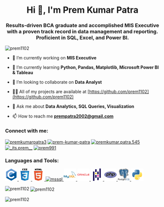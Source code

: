 <h1 align="center">Hi 👋, I'm Prem Kumar Patra</h1>
<h3 align="center">Results-driven BCA graduate and accomplished MIS Executive with a proven track record in data management and reporting. Proficient in SQL, Excel, and Power BI.</h3>

<p align="left"> <img src="https://komarev.com/ghpvc/?username=prem1102&label=Profile%20views&color=0e75b6&style=flat" alt="prem1102" /> </p>

- 🔭 I’m currently working on **MIS Executive**

- 🌱 I’m currently learning **Python, Pandas, Matplotlib, Microsoft Power BI & Tableau**

- 👯 I’m looking to collaborate on **Data Analyst**

- 👨‍💻 All of my projects are available at [https://github.com/prem1102](https://github.com/prem1102)

- 💬 Ask me about **Data Analytics, SQL Queries, Visualization**

- 📫 How to reach me **prempatra2002@gmail.com**

<h3 align="left">Connect with me:</h3>
<p align="left">
<a href="https://twitter.com/premkumarpatra3" target="blank"><img align="center" src="https://raw.githubusercontent.com/rahuldkjain/github-profile-readme-generator/master/src/images/icons/Social/twitter.svg" alt="premkumarpatra3" height="30" width="40" /></a>
<a href="https://linkedin.com/in/prem-kumar-patra" target="blank"><img align="center" src="https://raw.githubusercontent.com/rahuldkjain/github-profile-readme-generator/master/src/images/icons/Social/linked-in-alt.svg" alt="prem-kumar-patra" height="30" width="40" /></a>
<a href="https://fb.com/premkumar.patra.545" target="blank"><img align="center" src="https://raw.githubusercontent.com/rahuldkjain/github-profile-readme-generator/master/src/images/icons/Social/facebook.svg" alt="premkumar.patra.545" height="30" width="40" /></a>
<a href="https://instagram.com/_its.prem__" target="blank"><img align="center" src="https://raw.githubusercontent.com/rahuldkjain/github-profile-readme-generator/master/src/images/icons/Social/instagram.svg" alt="_its.prem__" height="30" width="40" /></a>
<a href="https://www.leetcode.com/prem991" target="blank"><img align="center" src="https://raw.githubusercontent.com/rahuldkjain/github-profile-readme-generator/master/src/images/icons/Social/leet-code.svg" alt="prem991" height="30" width="40" /></a>
</p>

<h3 align="left">Languages and Tools:</h3>
<p align="left"> <a href="https://www.cprogramming.com/" target="_blank" rel="noreferrer"> <img src="https://raw.githubusercontent.com/devicons/devicon/master/icons/c/c-original.svg" alt="c" width="40" height="40"/> </a> <a href="https://www.w3schools.com/css/" target="_blank" rel="noreferrer"> <img src="https://raw.githubusercontent.com/devicons/devicon/master/icons/css3/css3-original-wordmark.svg" alt="css3" width="40" height="40"/> </a> <a href="https://www.w3.org/html/" target="_blank" rel="noreferrer"> <img src="https://raw.githubusercontent.com/devicons/devicon/master/icons/html5/html5-original-wordmark.svg" alt="html5" width="40" height="40"/> </a> <a href="https://www.microsoft.com/en-us/sql-server" target="_blank" rel="noreferrer"> <img src="https://www.svgrepo.com/show/303229/microsoft-sql-server-logo.svg" alt="mssql" width="40" height="40"/> </a> <a href="https://www.mysql.com/" target="_blank" rel="noreferrer"> <img src="https://raw.githubusercontent.com/devicons/devicon/master/icons/mysql/mysql-original-wordmark.svg" alt="mysql" width="40" height="40"/> </a> <a href="https://www.oracle.com/" target="_blank" rel="noreferrer"> <img src="https://raw.githubusercontent.com/devicons/devicon/master/icons/oracle/oracle-original.svg" alt="oracle" width="40" height="40"/> </a> <a href="https://pandas.pydata.org/" target="_blank" rel="noreferrer"> <img src="https://raw.githubusercontent.com/devicons/devicon/2ae2a900d2f041da66e950e4d48052658d850630/icons/pandas/pandas-original.svg" alt="pandas" width="40" height="40"/> </a> <a href="https://www.php.net" target="_blank" rel="noreferrer"> <img src="https://raw.githubusercontent.com/devicons/devicon/master/icons/php/php-original.svg" alt="php" width="40" height="40"/> </a> <a href="https://www.postgresql.org" target="_blank" rel="noreferrer"> <img src="https://raw.githubusercontent.com/devicons/devicon/master/icons/postgresql/postgresql-original-wordmark.svg" alt="postgresql" width="40" height="40"/> </a> <a href="https://www.python.org" target="_blank" rel="noreferrer"> <img src="https://raw.githubusercontent.com/devicons/devicon/master/icons/python/python-original.svg" alt="python" width="40" height="40"/> </a> </p>

<p><img align="left" src="https://github-readme-stats.vercel.app/api/top-langs?username=prem1102&show_icons=true&locale=en&layout=compact" alt="prem1102" /></p>

<p>&nbsp;<img align="center" src="https://github-readme-stats.vercel.app/api?username=prem1102&show_icons=true&locale=en" alt="prem1102" /></p>

<p><img align="center" src="https://github-readme-streak-stats.herokuapp.com/?user=prem1102&" alt="prem1102" /></p>
